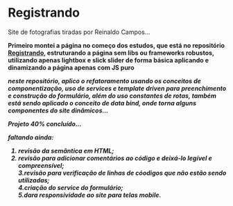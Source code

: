 # Registrando

Site de fotografias tiradas por Reinaldo Campos...

<b>Primeiro montei a página no começo dos estudos, que está no repositório [Registrando](https://github.com/Iscdsp/Registrando), estruturando a página sem libs ou frameworks robustos, 
  utilizando apenas lightbox e slick slider de forma básica aplicando e dinamizando a página apenas com JS puro<b>
  
  <i>neste repositório, aplico o refatoramento usando os conceitos de componentização, uso de services e template driven para preenchimento e construção  do formulário, 
    além do uso constantes de rotas, também está sendo aplicado o conceito de data bind, onde torna alguns componentes do site dinâmicos...<i>

Projeto 40% concluído...

faltando ainda: 
1. revisão da semântica em HTML;<br>
  2. revisão para adicionar comentários ao código e deixá-lo legível e compreensível;<br>
    3.revisão para verificação de linhas de cóodigos que não estão sendo utilizadas;<br>
      4.criação do service do formulário;<br>
        5.dara responsividade ao site para telas mobile.
    
